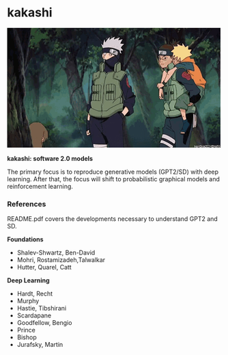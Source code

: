 # kakashi

![](./iruka-kakashi.gif)

**kakashi: software 2.0 models**

The primary focus is to reproduce generative models (GPT2/SD) with deep learning.
After that, the focus will shift to probabilistic graphical models and reinforcement
learning.

### References
README.pdf covers the developments necessary to understand GPT2 and SD.

**Foundations**
- Shalev-Shwartz, Ben-David
- Mohri, Rostamizadeh,Talwalkar
- Hutter, Quarel, Catt

**Deep Learning**
- Hardt, Recht
- Murphy
- Hastie, Tibshirani
- Scardapane
- Goodfellow, Bengio
- Prince
- Bishop
- Jurafsky, Martin